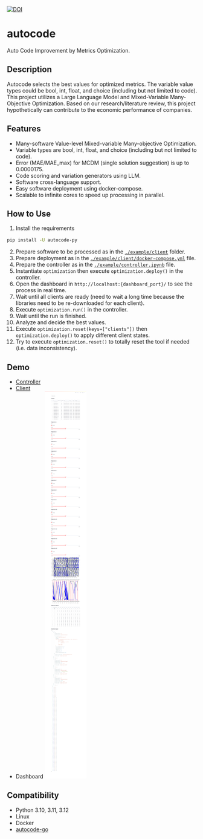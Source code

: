 [![DOI](https://zenodo.org/badge/DOI/10.5281/zenodo.13225516.svg)](https://doi.org/10.5281/zenodo.13225516)

# autocode

Auto Code Improvement by Metrics Optimization.

## Description

Autocode selects the best values for optimized metrics. The variable value types could be bool, int, float, and choice (including
but not limited to code). This project utilizes a Large Language Model and Mixed-Variable Many-Objective Optimization.
Based on our research/literature review, this project hypothetically can contribute to the economic performance of
companies.

## Features

- Many-software Value-level Mixed-variable Many-objective Optimization.
- Variable types are bool, int, float, and choice (including but not limited to code).
- Error (MAE/MAE_max) for MCDM (single solution suggestion) is up to 0.0000175.
- Code scoring and variation generators using LLM.
- Software cross-language support.
- Easy software deployment using docker-compose.
- Scalable to infinite cores to speed up processing in parallel.

## How to Use

1. Install the requirements

```bash
pip install -U autocode-py
```

2. Prepare software to be processed as in the [`./example/client`](https://github.com/muazhari/autocode/tree/main/example/client) folder.
3. Prepare deployment as in the [`./example/client/docker-compose.yml`](https://github.com/muazhari/autocode/blob/main/example/client/docker-compose.yml) file.
4. Prepare the controller as in the [`./example/controller.ipynb`](https://github.com/muazhari/autocode/blob/main/example/controller.ipynb) file.
5. Instantiate `optimization` then execute `optimization.deploy()` in the controller.
6. Open the dashboard in `http://localhost:{dashboard_port}/` to see the process in real time.
7. Wait until all clients are ready (need to wait a long time because the libraries need to be re-downloaded for each client).
8. Execute `optimization.run()` in the controller.
9. Wait until the run is finished.
10. Analyze and decide the best values.
11. Execute `optimization.reset(keys=["clients"])` then `optimization.deploy()` to apply different client states.
12. Try to execute `optimization.reset()` to totally reset the tool if needed (i.e. data inconsistency).

## Demo

- [Controller](https://github.com/muazhari/autocode/blob/main/example/controller.ipynb)
- [Client](https://github.com/muazhari/autocode/tree/main/example/client)
- Dashboard
  ![demo-1.png](https://github.com/muazhari/autocode/blob/main/demo-1.png?raw=true)

## Compatibility

- Python 3.10, 3.11, 3.12
- Linux
- Docker
- [autocode-go](https://github.com/muazhari/autocode-go)

